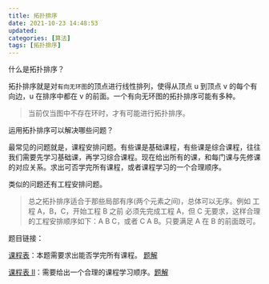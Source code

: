 ```yaml
---
title: 拓扑排序
date: 2021-10-23 14:48:53
updated:
categories: [算法]
tags: [拓扑排序]
---
```

什么是拓扑排序？

拓扑排序就是对`有向无环图`的顶点进行线性排列，使得从顶点 u 到顶点 v 的每个有向边，u 在排序中都在 v 的前面。一个有向无环图的拓扑排序可能有多种。
<!-- more -->
> 当前仅当图中不存在环时，才有可能进行拓扑排序。

运用拓扑排序可以解决哪些问题？

最常见的问题就是，课程安排问题。有些课是基础课程，有些课是综合课程，往往我们需要先学习基础课，再学习综合课程。现在给出所有的课，和每门课与先修课的对应关系。求出可否学完所有课程，或者课程学习的一个合理顺序。

类似的问题还有工程安排问题。

> 总之拓扑排序适合于那些局部有序(两个元素之间)，总体可以无序。例如 工程 A，B，C，开始工程 B 之前 必须先完成工程 A，但 C 无要求，这样合理的工程安排顺序如下：A B C，或者 C A B。只要满足 A 在 B 的前面既可。 

题目链接：

[课程表](https://leetcode-cn.com/problems/course-schedule/)：本题需要求出能否学完所有课程。  [题解](https://leetcode-cn.com/problems/course-schedule/solution/ke-cheng-biao-by-leetcode-solution/)

[课程表 II](https://leetcode-cn.com/problems/course-schedule-ii/)：需要给出一个合理的课程学习顺序。[题解](https://leetcode-cn.com/problems/course-schedule-ii/solution/)

